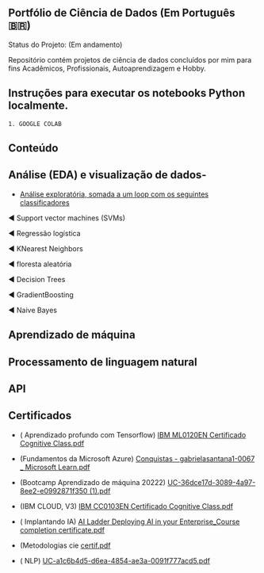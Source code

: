 ##  Portfólio de Ciência de Dados (Em Português 🇧🇷)            



Status do Projeto:  (Em andamento)




Repositório contém  projetos de ciência de dados concluídos por mim para fins Acadêmicos, Profissionais, Autoaprendizagem e Hobby.



##  Instruções para executar os notebooks Python localmente.

    1. GOOGLE COLAB

 ##  Conteúdo

## Análise (EDA)  e visualização de dados- 
- [Análise exploratória, somada a um loop com os seguintes classificadores](https://github.com/Gabrielasants7/Portfolio-Ciencia-de-Dados/blob/main/EDA_VINHOS.ipynb) 
 
 
◀ Support vector machines (SVMs)

◀ Regressão logística

◀ KNearest Neighbors

◀ floresta aleatória

◀ Decision Trees

◀ GradientBoosting

◀ Naive Bayes


## Aprendizado de máquina



## Processamento de linguagem natural




## API 
 


##  Certificados 
 
 
 
-  ( Aprendizado profundo com  Tensorflow)
 [IBM ML0120EN Certificado Cognitive Class.pdf](https://github.com/Gabrielasants7/Portfolio-Ciencia-de-Dados/files/10724856/IBM.ML0120EN.Certificado.Cognitive.Class.pdf)


- (Fundamentos da Microsoft Azure)
[Conquistas - gabrielasantana1-0067 _ Microsoft Learn.pdf](https://github.com/Gabrielasants7/Portfolio-Ciencia-de-Dados/files/10724936/Conquistas.-.gabrielasantana1-0067._.Microsoft.Learn.pdf)



- (Bootcamp Aprendizado de máquina 20222)
[UC-36dce17d-3089-4a97-8ee2-e0992871f350 (1).pdf](https://github.com/Gabrielasants7/Portfolio-Ciencia-de-Dados/files/10724967/UC-36dce17d-3089-4a97-8ee2-e0992871f350.1.pdf)


- (IBM CLOUD, V3)
[IBM CC0103EN Certificado Cognitive Class.pdf](https://github.com/Gabrielasants7/Portfolio-Ciencia-de-Dados/files/10724973/IBM.CC0103EN.Certificado.Cognitive.Class.pdf)


- ( Implantando  IA)
[AI Ladder Deploying AI in your Enterprise_Course completion certificate.pdf](https://github.com/Gabrielasants7/Portfolio-Ciencia-de-Dados/files/10725017/AI.Ladder.Deploying.AI.in.your.Enterprise_Course.completion.certificate.pdf)

-  (Metodologias  cie
[certif.pdf](https://github.com/Gabrielasants7/Portfolio-Ciencia-de-Dados/files/10725023/certif.pdf)

-   (  NLP)
[UC-a1c6b4d5-d6ea-4854-ae3a-0091f777acd5.pdf](https://github.com/Gabrielasants7/Portfolio-Ciencia-de-Dados/files/10725040/UC-a1c6b4d5-d6ea-4854-ae3a-0091f777acd5.pdf)






